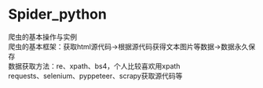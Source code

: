 # Spider_python
爬虫的基本操作与实例                                                       
爬虫的基本框架：获取html源代码->根据源代码获得文本图片等数据->数据永久保存                                    
数据获取方法：re、xpath、bs4，个人比较喜欢用xpath                              
requests、selenium、pyppeteer、scrapy获取源代码等
